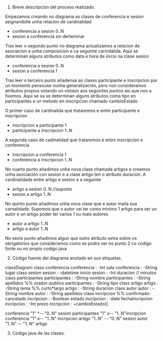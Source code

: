 1. Breve descripción del proceso realizado.

Empezamos creando no diagrama as clases de conferencia
 e sesion asignandolle unha relacion de cardinalidad 

- conferencia a sesion 0..N
- sesion a conferencia sin derteminar

Tras leer o segundo punto no diagrama actualizamos a
 relacion de asociacion a unha composicion e ca 
seguinte carindalida. Aqui se determinan alguns atributos
como data e hora de inicio na clase sesion

- conferencia a sesion 0..N
- sesion a conferencia 1

Tras leer o terceiro punto añadense as clases participante
e inscripcion por un momento pensouse nunha generalización, 
pero non consideramos atributos propios votando un vistazo
 aos seguintes puntos así que non a fixemos. Aqui se xa se
determinan alguns atributos coma tipo en participantes e 
un metodo en inscripcion chamado cambioEstado

O primer caso de cardinalida que trataremos e entre participante
 e inscripcion

- inscripcion a participante 1
- participante a inscripcion 1..N

A segunda caso de cadinalidad que trataremos e entre inscripcion e
 conferencia
- inscripcion a conferencia 1
- conferencia a inscripcion 1..N

No cuarto punto añadimos unha nova clase chamada artigos e creamos 
unha asociación con sesion e a clase artigo ten o atributo duracion.
A cardinalidade entre artigo e sesion e a seguinte
- artigo a sesion 0..N //suposto
- sesion a artigo 1..N

No quinto punto añadimos unha nova clase que e autor maila sua carnalidade.
Supomos que o autor vai ter como minimo 1 artigo para ser un autor
e un artigo poder ter varios 1 ou mais autores

- autor a artigo 1..N
- artigo a autor 1..N

No sexto punto añadimos algun que outro atributo extra sobre os obrigatorios
que consideramos como se podra ver no punto 2 co codigo fonte ou no propio
codigo java

2. Código fuente del diagrama anotado en sus etiquetas.

classDiagram
class conferencia
conferencia : -Int sala
conferencia : -String lugar
class sesion
sesion : -datetime inicio
sesion : -Int duracion // minutos
class participantes
participantes : -String nombre
participantes : -String apellidos
%% orador-publico
participantes : -String tipo
class artigo
artigo : -String tema
%% curto*largo
artigo : -String duracion
class autor
autor : -String nombre
autor : -String apellidos
class incripcion
%% confirmado-cancelado
incripcion : -Boolean estado
incripcion : -date fechaIncripcion
incripcion : -Int prezo
incripcion : +cambioEstado()

conferencia "1" *-- "0..N" sesion
participantes "1" o-- "1..N"incripcion
conferencia "1" o-- "1..N" incripcion
artigo "1..N" -- "0..N" sesion
autor "1..N" -- "1..N" artigo



3. Código java de las clases.


